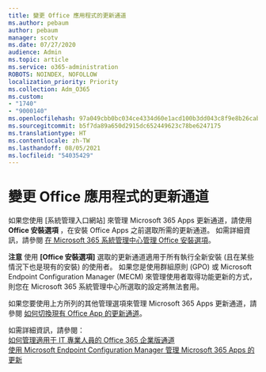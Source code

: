 ```yaml
---
title: 變更 Office 應用程式的更新通道
ms.author: pebaum
author: pebaum
manager: scotv
ms.date: 07/27/2020
audience: Admin
ms.topic: article
ms.service: o365-administration
ROBOTS: NOINDEX, NOFOLLOW
localization_priority: Priority
ms.collection: Adm_O365
ms.custom:
- "1740"
- "9000140"
ms.openlocfilehash: 97a049cbb0bc034ce4334d60e1acd100b3dd043c8f9e8b26cab8580d88201516
ms.sourcegitcommit: b5f7da89a650d2915dc652449623c78be6247175
ms.translationtype: HT
ms.contentlocale: zh-TW
ms.lasthandoff: 08/05/2021
ms.locfileid: "54035429"
---
```

# <a name="change-update-channels-for-office-apps"></a>變更 Office 應用程式的更新通道

如果您使用 [系統管理入口網站] 來管理 Microsoft 365 Apps 更新通道，請使用  **Office 安裝選項**  ，在安裝 Office Apps 之前選取所需的更新通道。 如需詳細資訊，請參閱 [在 Microsoft 365 系統管理中心管理 Office 安裝選項](https://docs.microsoft.com/deployoffice/manage-software-download-settings-office-365)。

**注意** 使用 **[Office 安裝選項]** 選取的更新通道適用于所有執行全新安裝 (且在某些情況下也是現有的安裝) 的使用者。 如果您是使用群組原則 (GPO) 或 Microsoft Endpoint Configuration Manager (MECM) 來管理使用者取得功能更新的方式，則您在 Microsoft 365 系統管理中心所選取的設定將無法套用。

如果您要使用上方所列的其他管理選項來管理 Microsoft 365 Apps 更新通道，請參閱 [如何切換現有 Office App 的更新通道](https://support.microsoft.com/help/3185078/how-to-switch-from-semi-annual-channel-to-monthly-channel)。

如需詳細資訊，請參閱：  
[如何管理適用于 IT 專業人員的 Office 365 企業版通道](https://techcommunity.microsoft.com/t5/office-365-blog/how-to-manage-office-365-proplus-channels-for-it-pros/ba-p/795813)  
[使用 Microsoft Endpoint Configuration Manager 管理 Microsoft 365 Apps 的更新](https://docs.microsoft.com/deployoffice/manage-microsoft-365-apps-updates-configuration-manager)